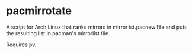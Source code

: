 # pacmirrotate
A script for Arch Linux that ranks mirrors in mirrorlist.pacnew file and puts the resulting list in pacman's mirrorlist file.

Requires pv.
